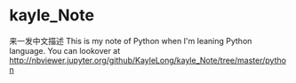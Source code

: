 # kayle_Note
来一发中文描述
This is my note of Python when I'm leaning Python language. You can lookover at http://nbviewer.jupyter.org/github/KayleLong/kayle_Note/tree/master/python

